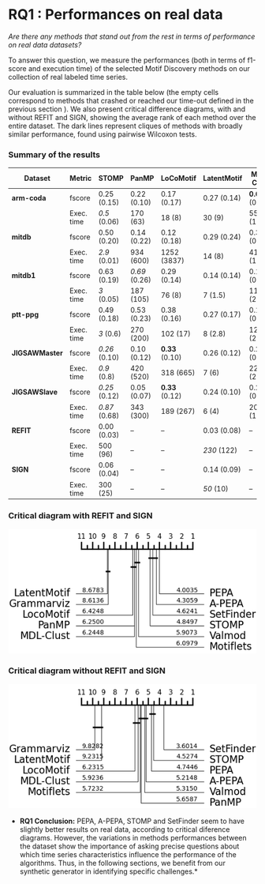 # RQ1 : Performances on real data

*Are there any methods that stand out from the rest in terms of performance on real data datasets?*

To answer this question, we measure the performances (both in terms of f1-score and execution time) of the selected Motif Discovery methods on our collection of real labeled time series.

Our evaluation is summarized in the table below (the empty cells correspond to methods that crashed or reached our time-out defined in the previous section ). We also present critical difference diagrams, with and without REFIT and SIGN, showing the average rank of each method over the entire dataset. The dark lines represent cliques of methods with broadly similar performance, found using pairwise Wilcoxon tests. 

### Summary of the results

| Dataset       | Metric     | **STOMP**         | **PanMP**         | **LoCoMotif**    | **LatentMotif**  | **MDL-Clust**    | **k‑Motiflets**  | **PEPA**         | **VALMOD**       | **SetFinder**     | **A‑PEPA**        | **GrammarViz**    |
|---------------|------------|-------------------|-------------------|------------------|------------------|------------------|------------------|------------------|------------------|-------------------|-------------------|-------------------|
| **arm-coda**  | fscore     | 0.25 (0.15)       | 0.22 (0.10)       | 0.17 (0.17)      | 0.27 (0.14)      | **0.66** (0.25)  | 0.03 (0.07)      | _0.29_ (0.14)    | _0.29_ (0.15)    | 0.20 (0.05)       | _0.29_ (0.17)     | 0.01 (0.02)       |
|               | Exec. time | _0.5_ (0.06)      | 170 (63)          | 18 (8)           | 30 (9)           | 555 (159)        | 154 (42)         | 2 (0.3)          | 303 (80)         | 1.5 (0.5)         | 2 (0.3)           | **0.3** (0.00)    |
| **mitdb**     | fscore     | 0.50 (0.20)       | 0.14 (0.22)       | 0.12 (0.18)      | 0.29 (0.24)      | 0.33 (0.15)      | 0.40 (0.37)      | 0.41 (0.30)      | 0.17 (0.23)      | **0.55** (0.17)   | _0.51_ (0.19)     | 0.00 (0.00)       |
|               | Exec. time | _2.9_ (0.01)      | 934 (600)         | 1252 (3837)      | 14 (8)           | 4178 (1483)      | 16396 (10413)    | 11 (0.4)         | 1762 (1273)      | 14 (2.3)          | 11 (0.4)          | **0.41** (0.02)   |
| **mitdb1**    | fscore     | 0.63 (0.19)       | _0.69_ (0.26)     | 0.29 (0.14)      | 0.14 (0.14)      | 0.18 (0.07)      | 0.44 (0.37)      | 0.46 (0.34)      | 0.66 (0.25)      | **0.77** (0.10)   | 0.36 (0.20)       | 0.00 (0.00)       |
|               | Exec. time | _3_ (0.05)        | 187 (105)         | 76 (8)           | 7 (1.5)          | 1133 (254)       | 3157 (1918)      | 11 (0.5)         | 156 (48)         | 12 (1.2)          | 10 (0.5)          | **0.42** (0.02)   |
| **ptt-ppg**   | fscore     | 0.49 (0.18)       | 0.53 (0.23)       | 0.38 (0.16)      | 0.27 (0.17)      | 0.18 (0.07)      | 0.61 (0.26)      | _0.68_ (0.12)    | 0.54 (0.23)      | **0.69** (0.05)   | 0.43 (0.16)       | 0.00 (0.01)       |
|               | Exec. time | _3_ (0.6)         | 270 (200)         | 102 (17)         | 8 (2.8)          | 1261 (279)       | 4598 (2630)      | 11 (0.2)         | 204 (86)         | 23 (3)            | 12 (1.4)          | **0.4** (0.02)    |
| **JIGSAWMaster** | fscore  | _0.26_ (0.10)     | 0.10 (0.12)       | **0.33** (0.10)  | 0.26 (0.12)      | 0.23 (0.08)      | 0.13 (0.08)      | 0.18 (0.09)      | 0.17 (0.09)      | 0.23 (0.04)       | 0.20 (0.09)       | 0.10 (0.05)       |
|               | Exec. time | _0.9_ (0.8)       | 420 (520)         | 318 (665)        | 7 (6)            | 2214 (2147)      | 660 (669)        | 4 (3)            | 1208 (1038)      | 5 (5)             | 4 (3)             | **0.31** (0.04)   |
| **JIGSAWSlave**  | fscore  | _0.25_ (0.12)     | 0.05 (0.07)       | **0.33** (0.12)  | 0.24 (0.10)      | 0.23 (0.06)      | 0.15 (0.10)      | 0.17 (0.08)      | 0.20 (0.10)      | 0.22 (0.05)       | 0.18 (0.08)       | 0.10 (0.06)       |
|               | Exec. time | _0.87_ (0.68)    | 343 (300)         | 189 (267)        | 6 (4)            | 2005 (1812)      | 590 (512)        | 4 (3)            | 1453 (1459)      | 4.7 (4)           | 4 (2)             | **0.31** (0.03)   |
| **REFIT**     | fscore     | 0.00 (0.03)       | –                 | –                | 0.03 (0.08)      | –                | –                | _0.14_ (0.12)    | –                | –                 | **0.16** (0.15)   | 0.00 (0.00)       |
|               | Exec. time | 500 (96)          | –                 | –                | _230_ (122)      | –                | –                | 1280 (100)       | –                | –                 | 1310 (120)        | **63** (12)       |
| **SIGN**      | fscore     | 0.06 (0.04)       | –                 | –                | 0.14 (0.09)      | –                | –                | 0.17 (0.03)      | –                | –                 | **0.20** (0.06)   | _0.10_ (0.07)     |
|               | Exec. time | 300 (25)          | –                 | –                | _50_ (10)        | –                | –                | 900 (85)         | –                | –                 | 900 (88)         | **5** (18)        |

### Critical diagram with REFIT and SIGN 

![crit_diag_w](../../assets/RQresults/crit_diag_by_ts.png "Critical diagram with REFIT and SIGN")

### Critical diagram without REFIT and SIGN

![crit_diag_wo](../../assets/RQresults/crit_diag_by_ts_without_refit_and_sign.png "Critical diagram without REFIT and SIGN")


* **RQ1 Conclusion:** PEPA, A-PEPA, STOMP and SetFinder seem to have slightly better results on real data, according to critical diference diagrams. However, the variations in methods performances between the dataset show the importance of asking precise questions about which time series characteristics influence the performance of the algorithms.
Thus, in the following sections, we benefit from our synthetic generator in identifying specific challenges.*